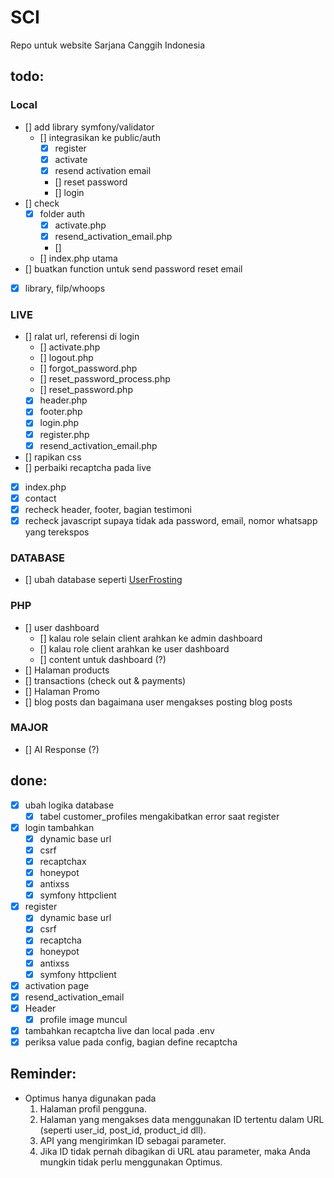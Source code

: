 # SCI

Repo untuk website Sarjana Canggih Indonesia

## todo:

### Local

- [] add library symfony/validator
  - [] integrasikan ke public/auth
    - [x] register
    - [x] activate
    - [x] resend activation email
    - [] reset password
    - [] login
- [] check
  - [x] folder auth
    - [x] activate.php
    - [x] resend_activation_email.php
    - []
  - [] index.php utama
- [] buatkan function untuk send password reset email
- [x] library, filp/whoops

### LIVE

- [] ralat url, referensi di login
  - [] activate.php
  - [] logout.php
  - [] forgot_password.php
  - [] reset_password_process.php
  - [] reset_password.php
  - [x] header.php
  - [x] footer.php
  - [x] login.php
  - [x] register.php
  - [x] resend_activation_email.php
- [] rapikan css
- [] perbaiki recaptcha pada live
- [x] index.php
- [x] contact
- [x] recheck header, footer, bagian testimoni
- [x] recheck javascript supaya tidak ada password, email, nomor whatsapp yang terekspos

### DATABASE

- [] ubah database seperti [UserFrosting](https://drawsql.app/templates/userfrosting)

### PHP

- [] user dashboard
  - [] kalau role selain client arahkan ke admin dashboard
  - [] kalau role client arahkan ke user dashboard
  - [] content untuk dashboard (?)
- [] Halaman products
- [] transactions (check out & payments)
- [] Halaman Promo
- [] blog posts dan bagaimana user mengakses posting blog posts

### MAJOR

- [] AI Response (?)

## done:

- [x] ubah logika database
  - [x] tabel customer_profiles mengakibatkan error saat register
- [x] login tambahkan
  - [x] dynamic base url
  - [x] csrf
  - [x] recaptchax
  - [x] honeypot
  - [x] antixss
  - [x] symfony httpclient
- [x] register
  - [x] dynamic base url
  - [x] csrf
  - [x] recaptcha
  - [x] honeypot
  - [x] antixss
  - [x] symfony httpclient
- [x] activation page
- [x] resend_activation_email
- [x] Header
  - [x] profile image muncul
- [x] tambahkan recaptcha live dan local pada .env
- [x] periksa value pada config, bagian define recaptcha

## Reminder:

- Optimus hanya digunakan pada
  1. Halaman profil pengguna.
  2. Halaman yang mengakses data menggunakan ID tertentu dalam URL (seperti user_id, post_id, product_id dll).
  3. API yang mengirimkan ID sebagai parameter.
  4. Jika ID tidak pernah dibagikan di URL atau parameter, maka Anda mungkin tidak perlu menggunakan Optimus.
